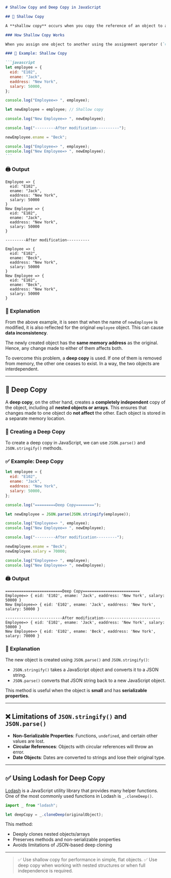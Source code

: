 ````md
# Shallow Copy and Deep Copy in JavaScript

## 🔹 Shallow Copy

A **shallow copy** occurs when you copy the reference of an object to a new variable. In this process, only the **top-level properties** are copied, while nested objects or arrays still reference the original memory location. This means that if you change the nested properties in one object, those changes will reflect in the other because they **share the same memory reference**.

### How Shallow Copy Works

When you assign one object to another using the assignment operator (`=`), a shallow copy is created.

### 📌 Example: Shallow Copy

```javascript
let employee = {
  eid: "E102",
  ename: "Jack",
  eaddress: "New York",
  salary: 50000,
};

console.log("Employee=> ", employee);

let newEmployee = employee; // Shallow copy

console.log("New Employee=> ", newEmployee);

console.log("---------After modification----------");

newEmployee.ename = "Beck";

console.log("Employee=> ", employee);
console.log("New Employee=> ", newEmployee);
```
````

### 🖨️ Output

```
Employee => {
  eid: "E102",
  ename: "Jack",
  eaddress: "New York",
  salary: 50000
}
New Employee => {
  eid: "E102",
  ename: "Jack",
  eaddress: "New York",
  salary: 50000
}

---------After modification----------

Employee => {
  eid: "E102",
  ename: "Beck",
  eaddress: "New York",
  salary: 50000
}
New Employee => {
  eid: "E102",
  ename: "Beck",
  eaddress: "New York",
  salary: 50000
}
```

### 🧠 Explanation

From the above example, it is seen that when the name of `newEmployee` is modified, it is also reflected for the original `employee` object. This can cause **data inconsistency**.

The newly created object has the **same memory address** as the original. Hence, any change made to either of them affects both.

To overcome this problem, a **deep copy** is used. If one of them is removed from memory, the other one ceases to exist. In a way, the two objects are interdependent.

---

## 🔹 Deep Copy

A **deep copy**, on the other hand, creates a **completely independent** copy of the object, including all **nested objects or arrays**. This ensures that changes made to one object do **not affect** the other. Each object is stored in a separate memory location.

### 📌 Creating a Deep Copy

To create a deep copy in JavaScript, we can use `JSON.parse()` and `JSON.stringify()` methods.

### ✅ Example: Deep Copy

```javascript
let employee = {
  eid: "E102",
  ename: "Jack",
  eaddress: "New York",
  salary: 50000,
};

console.log("=========Deep Copy========");

let newEmployee = JSON.parse(JSON.stringify(employee));

console.log("Employee=> ", employee);
console.log("New Employee=> ", newEmployee);

console.log("---------After modification---------");

newEmployee.ename = "Beck";
newEmployee.salary = 70000;

console.log("Employee=> ", employee);
console.log("New Employee=> ", newEmployee);
```

### 🖨️ Output

```
=========================Deep Copy=========================
Employee=> { eid: 'E102', ename: 'Jack', eaddress: 'New York', salary: 50000 }
New Employee=> { eid: 'E102', ename: 'Jack', eaddress: 'New York', salary: 50000 }

-------------------------After modification-------------------------
Employee=> { eid: 'E102', ename: 'Jack', eaddress: 'New York', salary: 50000 }
New Employee=> { eid: 'E102', ename: 'Beck', eaddress: 'New York', salary: 70000 }
```

### 🧠 Explanation

The new object is created using `JSON.parse()` and `JSON.stringify()`:

- `JSON.stringify()` takes a JavaScript object and converts it to a JSON string.
- `JSON.parse()` converts that JSON string back to a new JavaScript object.

This method is useful when the object is **small** and has **serializable properties**.

---

## ❌ Limitations of `JSON.stringify()` and `JSON.parse()`

- **Non-Serializable Properties**: Functions, `undefined`, and certain other values are lost.
- **Circular References**: Objects with circular references will throw an error.
- **Date Objects**: Dates are converted to strings and lose their original type.

---

## ✅ Using Lodash for Deep Copy

[Lodash](https://lodash.com/) is a JavaScript utility library that provides many helper functions. One of the most commonly used functions in Lodash is `_.cloneDeep()`.

```javascript
import _ from "lodash";

let deepCopy = _.cloneDeep(originalObject);
```

This method:

- Deeply clones nested objects/arrays
- Preserves methods and non-serializable properties
- Avoids limitations of JSON-based deep cloning

---

> ✅ Use shallow copy for performance in simple, flat objects.
> ✅ Use deep copy when working with nested structures or when full independence is required.

```

```
